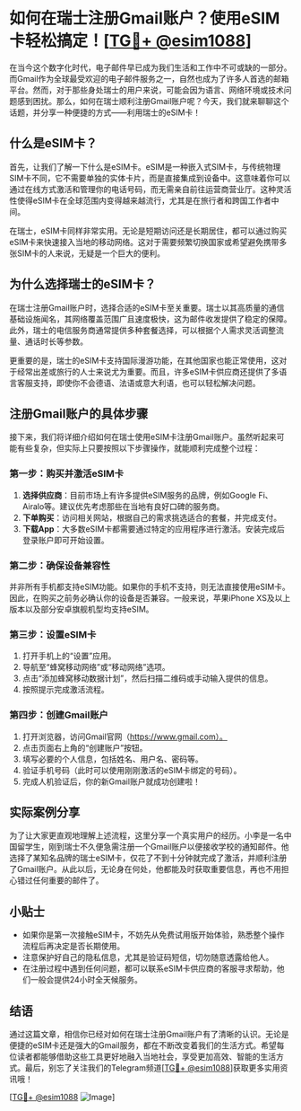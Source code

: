 # 如何在瑞士注册Gmail账户？使用eSIM卡轻松搞定！[[TG💪+ @esim1088](https://t.me/s/esim1088)]

在当今这个数字化时代，电子邮件早已成为我们生活和工作中不可或缺的一部分。而Gmail作为全球最受欢迎的电子邮件服务之一，自然也成为了许多人首选的邮箱平台。然而，对于那些身处瑞士的用户来说，可能会因为语言、网络环境或技术问题感到困扰。那么，如何在瑞士顺利注册Gmail账户呢？今天，我们就来聊聊这个话题，并分享一种便捷的方式——利用瑞士的eSIM卡！

## 什么是eSIM卡？

首先，让我们了解一下什么是eSIM卡。eSIM是一种嵌入式SIM卡，与传统物理SIM卡不同，它不需要单独的实体卡片，而是直接集成到设备中。这意味着你可以通过在线方式激活和管理你的电话号码，而无需亲自前往运营商营业厅。这种灵活性使得eSIM卡在全球范围内变得越来越流行，尤其是在旅行者和跨国工作者中间。

在瑞士，eSIM卡同样非常实用。无论是短期访问还是长期居住，都可以通过购买eSIM卡来快速接入当地的移动网络。这对于需要频繁切换国家或希望避免携带多张SIM卡的人来说，无疑是一个巨大的便利。

## 为什么选择瑞士的eSIM卡？

在瑞士注册Gmail账户时，选择合适的eSIM卡至关重要。瑞士以其高质量的通信基础设施闻名，其网络覆盖范围广且速度极快，这为邮件收发提供了稳定的保障。此外，瑞士的电信服务商通常提供多种套餐选择，可以根据个人需求灵活调整流量、通话时长等参数。

更重要的是，瑞士的eSIM卡支持国际漫游功能，在其他国家也能正常使用，这对于经常出差或旅行的人士来说尤为重要。而且，许多eSIM卡供应商还提供了多语言客服支持，即使你不会德语、法语或意大利语，也可以轻松解决问题。

## 注册Gmail账户的具体步骤

接下来，我们将详细介绍如何在瑞士使用eSIM卡注册Gmail账户。虽然听起来可能有些复杂，但实际上只要按照以下步骤操作，就能顺利完成整个过程：

### 第一步：购买并激活eSIM卡
1. **选择供应商**：目前市场上有许多提供eSIM服务的品牌，例如Google Fi、Airalo等。建议优先考虑那些在当地有良好口碑的服务商。
2. **下单购买**：访问相关网站，根据自己的需求挑选适合的套餐，并完成支付。
3. **下载App**：大多数eSIM卡都需要通过特定的应用程序进行激活。安装完成后登录账户即可开始设置。

### 第二步：确保设备兼容性
并非所有手机都支持eSIM功能。如果你的手机不支持，则无法直接使用eSIM卡。因此，在购买之前务必确认你的设备是否兼容。一般来说，苹果iPhone XS及以上版本以及部分安卓旗舰机型均支持eSIM。

### 第三步：设置eSIM卡
1. 打开手机上的“设置”应用。
2. 导航至“蜂窝移动网络”或“移动网络”选项。
3. 点击“添加蜂窝移动数据计划”，然后扫描二维码或手动输入提供的信息。
4. 按照提示完成激活流程。

### 第四步：创建Gmail账户
1. 打开浏览器，访问Gmail官网（https://www.gmail.com）。
2. 点击页面右上角的“创建账户”按钮。
3. 填写必要的个人信息，包括姓名、用户名、密码等。
4. 验证手机号码（此时可以使用刚刚激活的eSIM卡绑定的号码）。
5. 完成人机验证后，你的新Gmail账户就成功创建啦！

## 实际案例分享

为了让大家更直观地理解上述流程，这里分享一个真实用户的经历。小李是一名中国留学生，刚到瑞士不久便急需注册一个Gmail账户以便接收学校的通知邮件。他选择了某知名品牌的瑞士eSIM卡，仅花了不到十分钟就完成了激活，并顺利注册了Gmail账户。从此以后，无论身在何处，他都能及时获取重要信息，再也不用担心错过任何重要的邮件了。

## 小贴士

- 如果你是第一次接触eSIM卡，不妨先从免费试用版开始体验，熟悉整个操作流程后再决定是否长期使用。
- 注意保护好自己的隐私信息，尤其是验证码短信，切勿随意透露给他人。
- 在注册过程中遇到任何问题，都可以联系eSIM卡供应商的客服寻求帮助，他们一般会提供24小时全天候服务。

## 结语

通过这篇文章，相信你已经对如何在瑞士注册Gmail账户有了清晰的认识。无论是便捷的eSIM卡还是强大的Gmail服务，都在不断改变着我们的生活方式。希望每位读者都能够借助这些工具更好地融入当地社会，享受更加高效、智能的生活方式。最后，别忘了关注我们的Telegram频道[[TG💪+ @esim1088](https://t.me/s/esim1088)]获取更多实用资讯哦！

[[TG💪+ @esim1088](https://t.me/s/esim1088) ![Image](https://i.postimg.cc/4NQfJmqS/Snipaste-2025-05-13-00-14-12.png)]